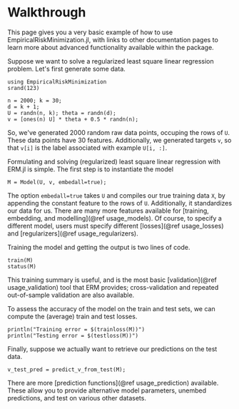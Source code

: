 # Walkthrough

This page gives you a very basic example of how to use EmpiricalRiskMinimization.jl,
with links to other documentation pages to learn more about advanced functionality available within the package.

Suppose we want to solve a regularized least square linear regression problem.
Let's first generate some data.

```@setup LS-example
using EmpiricalRiskMinimization
srand(123)
```

```@example LS-example
n = 2000; k = 30;
d = k + 1;
U = randn(n, k); theta = randn(d);
v = [ones(n) U] * theta + 0.5 * randn(n);
```

So, we've generated 2000 random raw data points, occuping the
rows of `U`. These data points have 30 features. Additionally,
we generated targets `v`, so that `v[i]` is the label associated
with example `U[i, :]`.

Formulating and solving (regularized) least square linear regression
with ERM.jl is simple. The first step is to instantiate the model
```@example LS-example
M = Model(U, v, embedall=true);
```
The option `embedall=true` takes `U` and compiles
our true training data `X`, by appending the constant feature
to the rows of `U`. Additionally, it standardizes our data for us.
There are many more features available for [training, embedding,
and modelling](@ref usage_models). Of course, to specify a different
model, users must specify different [losses](@ref usage_losses) and
[regularizers](@ref usage_regularizers). 

Training the model and getting the output is two lines of code.
```@example LS-example
train(M)
status(M)
```

This training summary is useful, and is the most basic
[validation](@ref usage_validation) tool that ERM provides;
cross-validation and repeated out-of-sample validation are also available.

To assess the accuracy of the model on the train and test sets, we
can compute the (average) train and test losses.
```@example LS-example
println("Training error = $(trainloss(M))")
println("Testing error = $(testloss(M))")
```

Finally, suppose we actually want to retrieve our predictions
on the test data.
```@example LS-example
v_test_pred = predict_v_from_test(M);
```
There are more [prediction functions](@ref usage_prediction) available. These
allow you to provide alternative model parameters, unembed predictions,
and test on various other datasets. 


